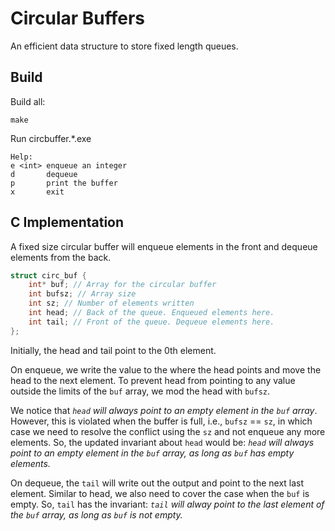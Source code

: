 # Circular Buffers
An efficient data structure to store fixed length queues.

## Build
Build all:
```
make
```
Run circbuffer.*.exe
```
Help:
e <int> enqueue an integer
d       dequeue
p       print the buffer
x       exit
```

## C Implementation
A fixed size circular buffer will enqueue elements in the front and dequeue elements from the back.
```C
struct circ_buf {
    int* buf; // Array for the circular buffer
    int bufsz; // Array size
    int sz; // Number of elements written
    int head; // Back of the queue. Enqueued elements here.
    int tail; // Front of the queue. Dequeue elements here.
};
```
Initially, the head and tail point to the 0th element.

On enqueue, we write the value to the where the head points and move the head to the next element. To prevent head from pointing to any value outside the limits of the `buf` array, we mod the head with `bufsz`.

We notice that _`head` will always point to an empty element in the `buf` array_. However, this is violated when the buffer is full, i.e., `bufsz` == `sz`, in which case we need to resolve the conflict using the `sz` and not enqueue any more elements. So, the updated invariant about `head` would be: _`head` will always point to an empty element in the `buf` array, as long as `buf` has empty elements._

On dequeue, the `tail` will write out the output and point to the next last element. Similar to head, we also need to cover the case when the `buf` is empty. So, `tail` has the invariant: _`tail` will alway point to the last element of the `buf` array, as long as `buf` is not empty._ 